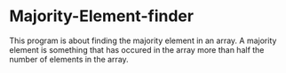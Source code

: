 # Majority-Element-finder

This program is about finding the majority element in an array. A majority element is something that has occured in the array more than half the number of elements in the array.
